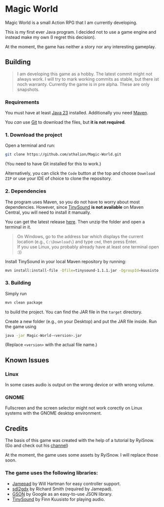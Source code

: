 # Magic World

Magic World is a small Action RPG that I am currently developing.

This is my first ever Java program. I decided not to use a game engine and instead make my own (I regret this decision).

At the moment, the game has neither a story nor any interesting gameplay.

## Building

> I am developing this game as a hobby. The latest commit might not always work. I will try to mark working commits as stable, but there ist noch warranty.
> Currently the game is in pre alpha. These are only snapshots.

### Requirements

You must have at least [Java 23](https://www.oracle.com/java/technologies/downloads/) installed. Additionally you need [Maven](https://maven.apache.org/).

You *can* use [Git](https://git-scm.com/) to download the files, but **it is not required**.

### 1. Download the project

Open a terminal and run:

```bash
git clone https://github.com/athalion/Magic-World.git
```
(You need to have Git installed for this to work.)

Alternatively, you can click the `Code` button at the top and choose `Download ZIP` or use your IDE of choice to clone the repository.

### 2. Dependencies

The program uses Maven, so you do not have to worry about most dependencies. However, since [TinySound](https://github.com/finnkuusisto/TinySound) **is not available** on Maven Central, you will need to install it manually.

You can get the latest release [here](https://finnkuusisto.github.io/TinySound/releases/tinysound-1.1.1.zip). Then unzip the folder and open a terminal in it.

> On Windows, go to the address bar which displays the current location (e.g., `C:\Download\`) and type `cmd`, then press Enter.  
> If you use Linux, you probably already have at least one terminal open :))

Install TinySound in your local Maven repository by running:

```bash
mvn install:install-file -Dfile=tinysound-1.1.1.jar -DgroupId=kuusisto -DartifactId=tinysound -Dversion=1.1.1 -Dpackaging=jar
```

### 3. Building

Simply run

```bash
mvn clean package
```

to build the project. You can find the JAR file in the `target` directory.

Create a new folder (e.g., on your Desktop) and put the JAR file inside. Run the game using

```bash
java -jar Magic-World-<version>.jar
```
(Replace `<version>` with the actual file name.)

## Known Issues

### Linux
In some cases audio is output on the wrong device or with wrong volume.

### GNOME
Fullscreen and the screen selector might not work corectly on Linux systems with the GNOME desktop environment.

## Credits

The basis of this game was created with the help of a tutorial by RyiSnow. (Go and check out his [channel](https://youtube.com/@RyiSnow))

At the moment, the game uses some assets by RyiSnow. I will replace those soon.

### The game uses the following libraries:

- [Jamepad](https://github.com/williamahartman/Jamepad) by Will Hartman for easy controller support.
- [sdl2gdx](https://github.com/electronstudio/sdl2gdx) by Richard Smith (required by Jamepad).
- [GSON](https://github.com/google/gson) by Google as an easy-to-use JSON library.
- [TinySound](https://github.com/finnkuusisto/TinySound) by Finn Kuusisto for playing audio.
